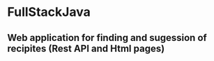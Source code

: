 # FullStackJava


## Web application for finding and sugession of recipites (Rest API and Html pages)
